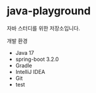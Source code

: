 # java-playground

자바 스터디를 위한 저장소입니다.

개발 환경
- Java 17
- spring-boot 3.2.0
- Gradle
- IntelliJ IDEA
- Git
- test